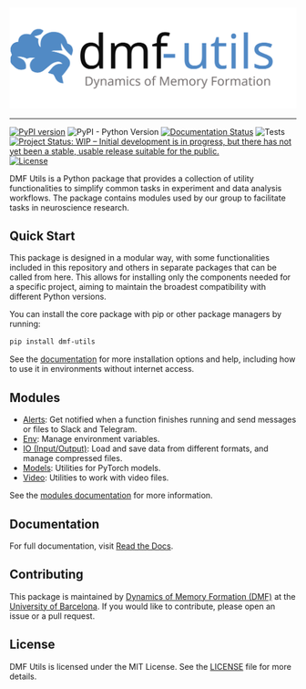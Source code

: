 
<p align="center">
  <a href="https://github.com/memory-formation/dmf-utils">
    <picture>
        <source media="(prefers-color-scheme: dark)" srcset="https://raw.githubusercontent.com/memory-formation/dmf-utils/main/docs/assets/dmf-utils-dark.svg">
        <img alt="dmf-utils" src="https://raw.githubusercontent.com/memory-formation/dmf-utils/main/docs/assets/dmf-utils.svg">
    </picture>
  </a>
</p>

-------

[![PyPI version](https://badge.fury.io/py/dmf-utils.svg)](https://pypi.org/project/dmf-utils/)
![PyPI - Python Version](https://img.shields.io/pypi/pyversions/dmf-utils)
[![Documentation Status](https://readthedocs.org/projects/dmf-utils/badge/?version=latest)](https://dmf-utils.readthedocs.io/en/latest/?badge=latest)
![Tests](https://github.com/memory-formation/dmf-utils/actions/workflows/tests.yml/badge.svg)
[![Project Status: WIP – Initial development is in progress, but there has not yet been a stable, usable release suitable for the public.](https://www.repostatus.org/badges/latest/wip.svg)](https://www.repostatus.org/#wip)
[![License](https://img.shields.io/badge/license-MIT-green.svg)](https://github.com/memory-formation/dmf-utils/blob/main/LICENSE)


DMF Utils is a Python package that provides a collection of utility functionalities to simplify common tasks in experiment and data analysis workflows. The package contains modules used by our group to facilitate tasks in neuroscience research.

## Quick Start

This package is designed in a modular way, with some functionalities included in this repository and others in separate packages that can be called from here. This allows for installing only the components needed for a specific project, aiming to maintain the broadest compatibility with different Python versions.

You can install the core package with pip or other package managers by running:

```bash
pip install dmf-utils
```

See the [documentation](https://dmf-utils.readthedocs.io/) for more installation options and help, including how to use it in environments without internet access.

## Modules

* [Alerts](https://dmf-utils.readthedocs.io/en/latest/modules/alerts.html): Get notified when a function finishes running and send messages or files to Slack and Telegram.
* [Env](https://dmf-utils.readthedocs.io/en/latest/modules/env.html): Manage environment variables.
* [IO (Input/Output)](https://dmf-utils.readthedocs.io/en/latest/modules/io.html): Load and save data from different formats, and manage compressed files.
* [Models](https://dmf-utils.readthedocs.io/en/latest/modules/models.html): Utilities for PyTorch models.
* [Video](https://dmf-utils.readthedocs.io/en/latest/modules/video.html): Utilities to work with video files.


See the [modules documentation](https://dmf-utils.readthedocs.io/en/latest/modules/index.html) for more information.

## Documentation

For full documentation, visit [Read the Docs](https://dmf-utils.readthedocs.io/).

## Contributing

This package is maintained by [Dynamics of Memory Formation (DMF)](https://brainvitge.org/groups/memory_formation/) at the [University of Barcelona](https://web.ub.edu/en/web/ub/). If you would like to contribute, please open an issue or a pull request.

## License

DMF Utils is licensed under the MIT License. See the [LICENSE](LICENSE) file for more details.
